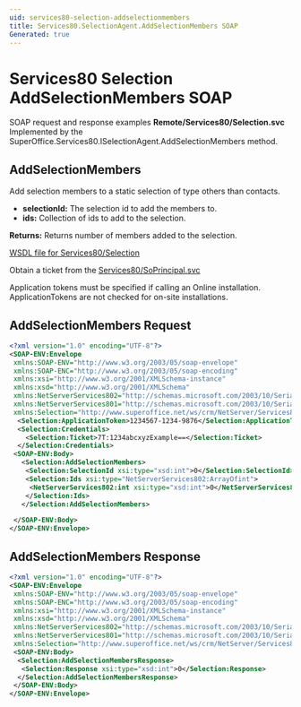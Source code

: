```yaml
---
uid: services80-selection-addselectionmembers
title: Services80.SelectionAgent.AddSelectionMembers SOAP
Generated: true
---
```


# Services80 Selection AddSelectionMembers SOAP

SOAP request and response examples **Remote/Services80/Selection.svc**
Implemented by the <see cref="M:SuperOffice.Services80.ISelectionAgent.AddSelectionMembers">SuperOffice.Services80.ISelectionAgent.AddSelectionMembers</see> method.

## AddSelectionMembers

Add selection members to a static selection of type others than contacts.

* **selectionId:** The selection id to add the members to.
* **ids:** Collection of ids to add to the selection.

**Returns:** Returns number of members added to the selection.


[WSDL file for Services80/Selection](../Services80-Selection.md)

Obtain a ticket from the [Services80/SoPrincipal.svc](../SoPrincipal/index.md)

Application tokens must be specified if calling an Online installation. ApplicationTokens are not checked for on-site installations.

## AddSelectionMembers Request

```xml
<?xml version="1.0" encoding="UTF-8"?>
<SOAP-ENV:Envelope
 xmlns:SOAP-ENV="http://www.w3.org/2003/05/soap-envelope"
 xmlns:SOAP-ENC="http://www.w3.org/2003/05/soap-encoding"
 xmlns:xsi="http://www.w3.org/2001/XMLSchema-instance"
 xmlns:xsd="http://www.w3.org/2001/XMLSchema"
 xmlns:NetServerServices802="http://schemas.microsoft.com/2003/10/Serialization/Arrays"
 xmlns:NetServerServices801="http://schemas.microsoft.com/2003/10/Serialization/"
 xmlns:Selection="http://www.superoffice.net/ws/crm/NetServer/Services80">
  <Selection:ApplicationToken>1234567-1234-9876</Selection:ApplicationToken>
  <Selection:Credentials>
    <Selection:Ticket>7T:1234abcxyzExample==</Selection:Ticket>
  </Selection:Credentials>
 <SOAP-ENV:Body>
   <Selection:AddSelectionMembers>
    <Selection:SelectionId xsi:type="xsd:int">0</Selection:SelectionId>
    <Selection:Ids xsi:type="NetServerServices802:ArrayOfint">
     <NetServerServices802:int xsi:type="xsd:int">0</NetServerServices802:int>
    </Selection:Ids>
   </Selection:AddSelectionMembers>

 </SOAP-ENV:Body>
</SOAP-ENV:Envelope>

```


## AddSelectionMembers Response

```xml
<?xml version="1.0" encoding="UTF-8"?>
<SOAP-ENV:Envelope
 xmlns:SOAP-ENV="http://www.w3.org/2003/05/soap-envelope"
 xmlns:SOAP-ENC="http://www.w3.org/2003/05/soap-encoding"
 xmlns:xsi="http://www.w3.org/2001/XMLSchema-instance"
 xmlns:xsd="http://www.w3.org/2001/XMLSchema"
 xmlns:NetServerServices802="http://schemas.microsoft.com/2003/10/Serialization/Arrays"
 xmlns:NetServerServices801="http://schemas.microsoft.com/2003/10/Serialization/"
 xmlns:Selection="http://www.superoffice.net/ws/crm/NetServer/Services80">
 <SOAP-ENV:Body>
  <Selection:AddSelectionMembersResponse>
   <Selection:Response xsi:type="xsd:int">0</Selection:Response>
  </Selection:AddSelectionMembersResponse>
 </SOAP-ENV:Body>
</SOAP-ENV:Envelope>

```


